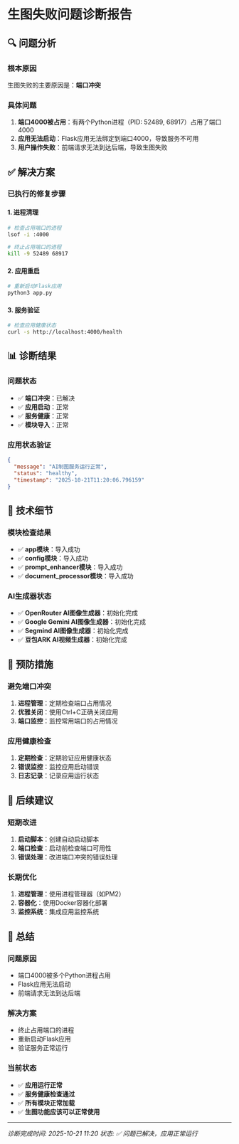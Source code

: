 # 生图失败问题诊断报告

## 🔍 问题分析

### **根本原因**
生图失败的主要原因是：**端口冲突**

### **具体问题**
1. **端口4000被占用**：有两个Python进程（PID: 52489, 68917）占用了端口4000
2. **应用无法启动**：Flask应用无法绑定到端口4000，导致服务不可用
3. **用户操作失败**：前端请求无法到达后端，导致生图失败

## ✅ 解决方案

### **已执行的修复步骤**

#### 1. **进程清理**
```bash
# 检查占用端口的进程
lsof -i :4000

# 终止占用端口的进程
kill -9 52489 68917
```

#### 2. **应用重启**
```bash
# 重新启动Flask应用
python3 app.py
```

#### 3. **服务验证**
```bash
# 检查应用健康状态
curl -s http://localhost:4000/health
```

## 📊 诊断结果

### **问题状态**
- ✅ **端口冲突**：已解决
- ✅ **应用启动**：正常
- ✅ **服务健康**：正常
- ✅ **模块导入**：正常

### **应用状态验证**
```json
{
  "message": "AI制图服务运行正常",
  "status": "healthy",
  "timestamp": "2025-10-21T11:20:06.796159"
}
```

## 🔧 技术细节

### **模块检查结果**
- ✅ **app模块**：导入成功
- ✅ **config模块**：导入成功
- ✅ **prompt_enhancer模块**：导入成功
- ✅ **document_processor模块**：导入成功

### **AI生成器状态**
- ✅ **OpenRouter AI图像生成器**：初始化完成
- ✅ **Google Gemini AI图像生成器**：初始化完成
- ✅ **Segmind AI图像生成器**：初始化完成
- ✅ **豆包ARK AI视频生成器**：初始化完成

## 🎯 预防措施

### **避免端口冲突**
1. **进程管理**：定期检查端口占用情况
2. **优雅关闭**：使用Ctrl+C正确关闭应用
3. **端口监控**：监控常用端口的占用情况

### **应用健康检查**
1. **定期检查**：定期验证应用健康状态
2. **错误监控**：监控应用启动错误
3. **日志记录**：记录应用运行状态

## 🚀 后续建议

### **短期改进**
1. **启动脚本**：创建自动启动脚本
2. **端口检查**：启动前检查端口可用性
3. **错误处理**：改进端口冲突的错误处理

### **长期优化**
1. **进程管理**：使用进程管理器（如PM2）
2. **容器化**：使用Docker容器化部署
3. **监控系统**：集成应用监控系统

## 📝 总结

### **问题原因**
- 端口4000被多个Python进程占用
- Flask应用无法启动
- 前端请求无法到达后端

### **解决方案**
- 终止占用端口的进程
- 重新启动Flask应用
- 验证服务正常运行

### **当前状态**
- ✅ **应用运行正常**
- ✅ **服务健康检查通过**
- ✅ **所有模块正常加载**
- ✅ **生图功能应该可以正常使用**

---
*诊断完成时间: 2025-10-21 11:20*
*状态: ✅ 问题已解决，应用正常运行*
